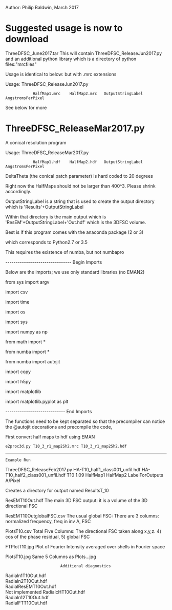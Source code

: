  Author: Philip Baldwin, March 2017

# Suggested usage is now to download
 
 ThreeDFSC_June2017.tar
 This will contain ThreeDFSC_ReleaseJun2017.py 
 and an additional python library which is a directory of python files:"mrcfiles"
 
 Usage is identical to below: but with .mrc extensions
 
 Usage: ThreeDFSC_ReleaseJun2017.py

                HalfMap1.mrc    HalfMap2.mrc   OutputStringLabel   AngstromsPerPixel  

See below for more


# ThreeDFSC_ReleaseMar2017.py

 A conical resolution program 

Usage: ThreeDFSC_ReleaseMar2017.py

                HalfMap1.hdf    HalfMap2.hdf   OutputStringLabel   AngstromsPerPixel  


DeltaTheta (the conical patch parameter) is hard coded to 20 degrees

Right now the HalfMaps should not be larger than 400^3. Please shrink accordingly.

OutputStringLabel is a string that is used to create the output directory
which is 'Results'+OutputStringLabel

Within that directory is the main output which is 'ResEM'+OutputStringLabel+'Out.hdf' 
  which is the 3DFSC volume.



Best is if this program comes with the anaconda package (2 or 3)

 which corresponds to Python2.7 or 3.5
 
This requires the existence of numba, but not numbapro

--------------------------------  Begin Imports

Below are the imports; we use only standard libraries (no EMAN2)

from sys import argv

import csv

import time

import os

import sys

import numpy as np

from math import *

from numba import *

from numba import autojit

import copy

import h5py

import matplotlib

import matplotlib.pyplot as plt

-----------------------------  End Imports


The functions need to be kept separated so that the precompiler can
 notice the @autojit decorations and  precompile the code,
 
First convert half maps to hdf  using EMAN 

    e2proc3d.py T10_3_r1_map2Sh2.mrc T10_3_r1_map2Sh2.hdf
  


--------------------------------------------------------------------------------------
    Example Run


ThreeDFSC_ReleaseFeb2017.py HA-T10_half1_class001_unfil.hdf HA-T10_half2_class001_unfil.hdf T10               1.09
                              HalfMap1                        HalfMap2                      LabelForOutputs   A/Pixel

Creates a directory for output named
             ResultsT_10
   

ResEMT10Out.hdf              The main 3D FSC output: it is a volume of the 3D directional FSC

ResEMT10OutglobalFSC.csv     The usual global FSC: There are 3 columns: normalized frequency, freq in inv A, FSC

PlotsT10.csv                 Total Five Columns: The directional FSC taken along x,y,z. 4) cos of the phase residual, 5) global FSC

FTPlotT10.jpg                Plot of Fourier Intensity averaged over shells in Fourier space

PlotsT10.jpg                 Same 5 Columns as Plots...jpg


                            Additional diagnostics
Radialn1T10Out.hdf  
Radialn2T10Out.hdf  
RadialResEMT10Out.hdf     
     Not implemented
RadialcHT10Out.hdf  
Radialn12T10Out.hdf  
RadialFTT10Out.hdf   
